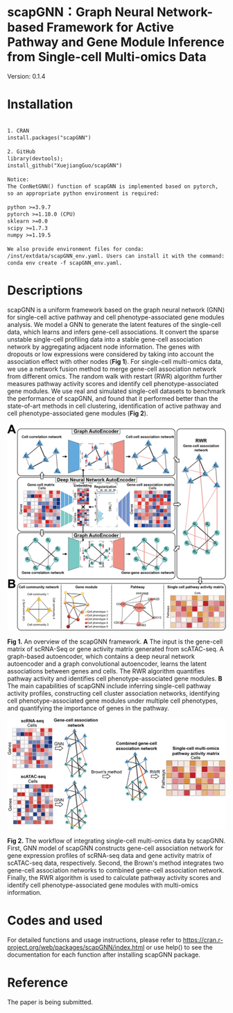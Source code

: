 <h1>scapGNN：Graph Neural Network-based Framework for Active Pathway and Gene Module Inference from Single-cell Multi-omics Data</h1>

Version: 0.1.4

# Installation

```

1. CRAN
install.packages("scapGNN")

2. GitHub
library(devtools);
install_github("XuejiangGuo/scapGNN")

Notice:
The ConNetGNN() function of scapGNN is implemented based on pytorch, so an appropriate python environment is required:

python >=3.9.7
pytorch >=1.10.0 (CPU)
sklearn >=0.0
scipy >=1.7.3
numpy >=1.19.5

We also provide environment files for conda: /inst/extdata/scapGNN_env.yaml. Users can install it with the command: conda env create -f scapGNN_env.yaml.
```

# Descriptions
scapGNN is a uniform framework based on the graph neural network (GNN) for single-cell active pathway and cell phenotype-associated gene modules analysis. We model a GNN to generate the latent features of the single-cell data, which learns and infers gene-cell associations. It convert the sparse unstable single-cell profiling data into a stable gene-cell association network by aggregating adjacent node information. The genes with dropouts or low expressions were considered by taking into account the association effect with other nodes (**Fig 1**). For single-cell multi-omics data, we use a network fusion method to merge gene-cell association network from different omics. The random walk with restart (RWR) algorithm further measures pathway activity scores and identify cell phenotype-associated gene modules. We use real and simulated single-cell datasets to benchmark the performance of scapGNN, and found that it performed better than the state-of-art methods in cell clustering, identification of active pathway and cell phenotype-associated gene modules (**Fig 2**).

![flow_diagram1](inst/extdata/flow_diagram1.png)

**Fig 1.** An overview of the scapGNN framework. **A** The input is the gene-cell matrix of scRNA-Seq or gene activity matrix generated from scATAC-seq. A graph-based autoencoder, which contains a deep neural network autoencoder and a graph convolutional autoencoder, learns the latent associations between genes and cells. The RWR algorithm quantifies pathway activity and identifies cell phenotype-associated gene modules. **B** The main capabilities of scapGNN include inferring single-cell pathway activity profiles, constructing cell cluster association networks, identifying cell phenotype-associated gene modules under multiple cell phenotypes, and quantifying the importance of genes in the pathway.
</br>

![flow_diagram1](inst/extdata/flow_diagram2.png)

**Fig 2.** The workflow of integrating single-cell multi-omics data by scapGNN. First, GNN model of scapGNN constructs gene-cell association network for gene expression profiles of scRNA-seq data and gene activity matrix of scATAC-seq data, respectively. Second, the Brown's method integrates two gene-cell association networks to combined gene-cell association network. Finally, the RWR algorithm is used to calculate pathway activity scores and identify cell phenotype-associated gene modules with multi-omics information.

# Codes and used
For detailed functions and usage instructions, please refer to https://cran.r-project.org/web/packages/scapGNN/index.html or use help() to see the documentation for each function after installing scapGNN package.

# Reference
The paper is being submitted.
